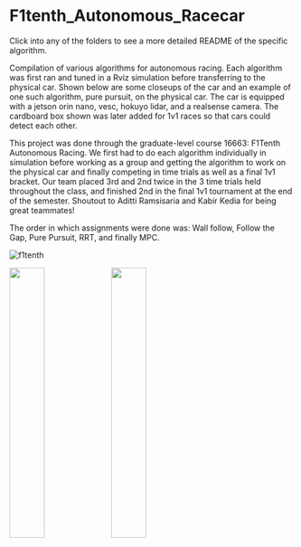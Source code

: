# F1tenth_Autonomous_Racecar
Click into any of the folders to see a more detailed README of the specific algorithm.

Compilation of various algorithms for autonomous racing. Each algorithm was first ran and tuned in a Rviz simulation before transferring to the physical car. Shown below are some closeups of the car and an example of one such algorithm, pure pursuit, on the physical car. The car is equipped with a jetson orin nano, vesc, hokuyo lidar, and a realsense camera. The cardboard box shown was later added for 1v1 races so that cars could detect each other. 

This project was done through the graduate-level course 16663: F1Tenth Autonomous Racing. We first had to do each algorithm individually in simulation before working as a group and getting the algorithm to work on the physical car and finally competing in time trials as well as a final 1v1 bracket. Our team placed 3rd and 2nd twice in the 3 time trials held throughout the class, and finished 2nd in the final 1v1 tournament at the end of the semester. Shoutout to Aditti Ramsisaria and Kabir Kedia for being great teammates! 

The order in which assignments were done was: Wall follow, Follow the Gap, Pure Pursuit, RRT, and finally MPC. 

![f1tenth](https://github.com/Jixi123/f1tenth_autonomous_racecar/assets/86895390/ff5455e6-bb97-4429-ba02-dd2966a43e03)

<img src = "https://github.com/Jixi123/F1tenth_Autonomous_Racecar/assets/86895390/6ab6f5e0-f16a-44cd-a7d2-3dcdc9308d36" width = "35%" height = "35%">   
<img src = "https://github.com/Jixi123/F1tenth_Autonomous_Racecar/assets/86895390/7e165184-675a-4abf-9d66-88dec10f65b9" width = "35%" height = "35%"> 



